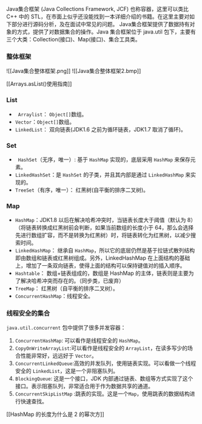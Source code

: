 Java集合框架 (Java Collections Framework, JCF) 也称容器，这里可以类比 C++ 中的 STL，在市面上似乎还没能找到一本详细介绍的书籍。在这里主要对如下部分进行源码分析，及在面试中常见的问题。
Java集合框架提供了数据持有对象的方式，提供了对数据集合的操作。Java 集合框架位于 java.util 包下，主要有三个大类：Collection(接口)、Map(接口)、集合工具类。

### 整体框架 
![[Java集合整体框架.png]]
![[Java集合整体框架2.bmp]]

[[Arrays.asList()使用指南]]

### List

- ` Arraylist`： `Object[]`数组。
- `Vector`：`Object[]`数组。
- `LinkedList`： 双向链表(JDK1.6 之前为循环链表，JDK1.7 取消了循环)。

### Set

 - ` HashSet`（无序，唯一）: 基于 `HashMap` 实现的，底层采用 `HashMap` 来保存元素。
 - `LinkedHashSet`：是 `HashSet` 的子类，并且其内部是通过 `LinkedHashMap` 来实现的。
 - `TreeSet`（有序，唯一）： 红黑树(自平衡的排序二叉树)。

### Map

   - `HashMap`：JDK1.8 以后在解决哈希冲突时，当链表长度大于阈值（默认为 8）（将链表转换成红黑树前会判断，如果当前数组的长度小于 64，那么会选择先进行数组扩容，而不是转换为红黑树）时，将链表转化为红黑树，以减少搜索时间。
   - `LinkedHashMap`： 继承自 `HashMap`，所以它的底层仍然是基于拉链式散列结构即由数组和链表或红黑树组成。另外，LinkedHashMap 在上面结构的基础上，增加了一条双向链表，使得上面的结构可以保持键值对的插入顺序。
   - `Hashtable`： 数组+链表组成的，数组是 HashMap 的主体，链表则是主要为了解决哈希冲突而存在的。（同步类，已废弃）
   - `TreeMap`： 红黑树（自平衡的排序二叉树）。
   - `ConcurrentHashMap`：线程安全。

### 线程安全的集合
`java.util.concurrent` 包中提供了很多并发容器：

1. `ConcurrentHashMap`: 可以看作是线程安全的 `HashMap`。
2. `CopyOnWriteArrayList`:可以看作是线程安全的 `ArrayList`，在读多写少的场合性能非常好，远远好于 `Vector`。
3. `ConcurrentLinkedQueue`:高效的并发队列，使用链表实现。可以看做一个线程安全的 `LinkedList`，这是一个非阻塞队列。
4. `BlockingQueue`: 这是一个接口，JDK 内部通过链表、数组等方式实现了这个接口。表示阻塞队列，非常适合用于作为数据共享的通道。
5. `ConcurrentSkipListMap` :跳表的实现。这是一个`Map`，使用跳表的数据结构进行快速查找。


[[HashMap 的长度为什么是 2 的幂次方]]